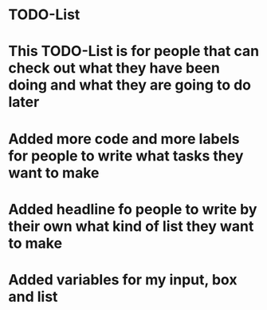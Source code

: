 # TODO-List
# This TODO-List is for people that can check out what they have been doing and what they are going to do later
# Added more code and more labels for people to write what tasks they want to make
# Added headline fo people to write by their own what kind of list they want to make
# Added variables for my input, box and list
